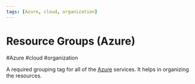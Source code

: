 ```yaml
---
tags: [Azure, cloud, organization]
---
```

# Resource Groups (Azure)
#Azure #cloud #organization

A required grouping tag for all of the [Azure](Cloud%20Computing/Azure/Azure.md) services. It helps in organizing the resources. 